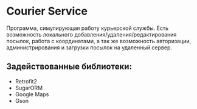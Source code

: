 # Courier Service
Программа, симулирующая работу курьерской службы. 
Есть возможность локального добавления/удаления/редактирования посылок, работа с координатами, а так же возможность авторизации, администрирования и загрузки посылок на удаленный сервер.
## Задействованные библиотеки:
* Retrofit2 
* SugarORM
* Google Maps 
* Gson
